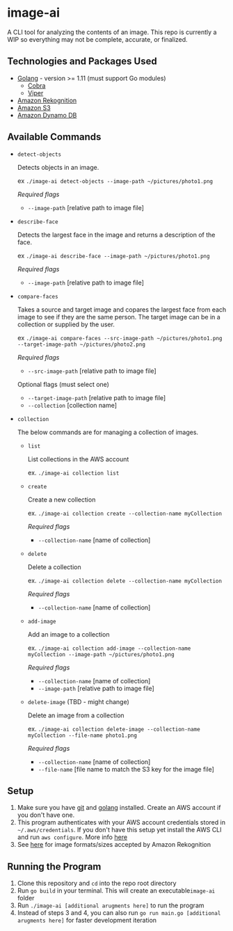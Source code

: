 # image-ai

A CLI tool for analyzing the contents of an image. This repo is currently a WIP so everything may not be complete, accurate, or finalized.

## Technologies and Packages Used
- [Golang](https://golang.org/) - version >= 1.11 (must support Go modules)
  - [Cobra](https://github.com/spf13/cobra)
  - [Viper](https://github.com/spf13/viper)
- [Amazon Rekognition](https://aws.amazon.com/rekognition/)
- [Amazon S3](https://aws.amazon.com/s3/)
- [Amazon Dynamo DB](https://aws.amazon.com/dynamodb/)

## Available Commands
*   `detect-objects`

    Detects objects in an image.

    ex `./image-ai detect-objects --image-path ~/pictures/photo1.png`

    _Required flags_
    - `--image-path` [relative path to image file]

*   `describe-face`

    Detects the largest face in the image and returns a description of the face.

    ex `./image-ai describe-face --image-path ~/pictures/photo1.png`

    _Required flags_
    - `--image-path` [relative path to image file]

*   `compare-faces`

    Takes a source and target image and copares the largest face from each image to see if they are the same person. The target image can be in a collection or supplied by the user.

    ex `./image-ai compare-faces --src-image-path ~/pictures/photo1.png --target-image-path ~/pictures/photo2.png`

    _Required flags_
    - `--src-image-path` [relative path to image file]

    Optional flags (must select one)
    - `--target-image-path` [relative path to image file]
    - `--collection` [collection name]

*   `collection`

    The below commands are for managing a collection of images.

    - `list`

        List collections in the AWS account

        ex. `./image-ai collection list`

    - `create`

        Create a new collection

        ex. `./image-ai collection create --collection-name myCollection`

        _Required flags_
        - `--collection-name` [name of collection]

    - `delete`

        Delete a collection

        ex. `./image-ai collection delete --collection-name myCollection`

        _Required flags_
        - `--collection-name` [name of collection]

    - `add-image`

        Add an image to a collection

        ex. `./image-ai collection add-image --collection-name myCollection --image-path ~/pictures/photo1.png`

        _Required flags_
        - `--collection-name` [name of collection]
        - `--image-path` [relative path to image file]

    - `delete-image` (TBD - might change)

        Delete an image from a collection

        ex. `./image-ai collection delete-image --collection-name myCollection --file-name photo1.png`

        _Required flags_
        - `--collection-name` [name of collection]
        - `--file-name` [file name to match the S3 key for the image file]

## Setup
1. Make sure you have [git](https://git-scm.com/downloads) and [golang](https://golang.org/doc/install) installed. Create an AWS account if you don't have one.
2. This program authenticates with your AWS account credentials stored in `~/.aws/credentials`. If you don't have this setup yet install the AWS CLI and run `aws configure`. More info [here](https://docs.aws.amazon.com/cli/latest/userguide/cli-configure-quickstart.html#cli-configure-quickstart-config)
3. See [here](https://docs.aws.amazon.com/rekognition/latest/dg/limits.html) for image formats/sizes accepted by Amazon Rekognition

## Running the Program
1. Clone this repository and `cd` into the repo root directory
2. Run `go build` in your terminal. This will create an executable`image-ai` folder
3. Run `./image-ai [additional arugments here]` to run the program
4. Instead of steps 3 and 4, you can also run `go run main.go [additional arugments here]` for faster development iteration
